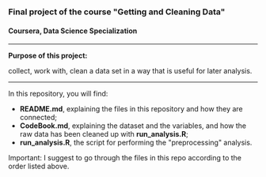 ### Final project of the course "Getting and Cleaning Data" 
#### Coursera, Data Science Specialization
---

**Purpose of this project:**

collect, work with, clean a data set in a way that is useful for later analysis.

---

In this repository, you will find:
- **README.md**, explaining the files in this repository and how they are connected;
- **CodeBook.md**, explaining the dataset and the variables, and how the raw data has been cleaned up with **run_analysis.R**;
- **run_analysis.R**, the script for performing the "preprocessing" analysis.


Important: I suggest to go through the files in this repo according to the order listed above.

